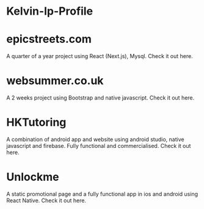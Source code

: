 # Kelvin-Ip-Profile
# epicstreets.com
A quarter of a year project using React (Next.js), Mysql. Check it out here.

# websummer.co.uk
A 2 weeks project using Bootstrap and native javascript. Check it out here.

# HKTutoring
A combination of android app and website using android studio, native javascript and firebase. Fully functional and commercialised. Check it out here.

# Unlockme
A static promotional page and a fully functional app in ios and android using React Native. Check it out here.

